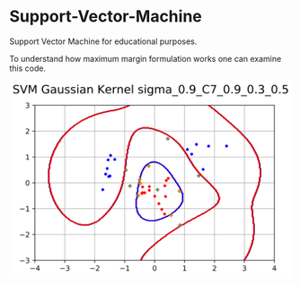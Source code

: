 # Support-Vector-Machine
Support Vector Machine for educational purposes.

To understand how maximum margin formulation works one can examine this code.

![test](https://github.com/EzgiKorkmaz/Support-Vector-Machine/blob/master/C_7.png)

